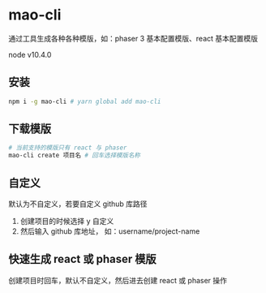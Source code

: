 # mao-cli
通过工具生成各种各种模版，如：phaser 3 基本配置模版、react 基本配置模版

node v10.4.0

## 安装
```bash
npm i -g mao-cli # yarn global add mao-cli
```

## 下载模版
```bash
# 当前支持的模版只有 react 与 phaser
mao-cli create 项目名 # 回车选择模版名称
```

## 自定义
默认为不自定义，若要自定义 github 库路径
1. 创建项目的时候选择 y 自定义
2. 然后输入 github 库地址， 如：username/project-name

## 快速生成 react 或 phaser 模版
创建项目时回车，默认不自定义，然后进去创建 react 或 phaser 操作

